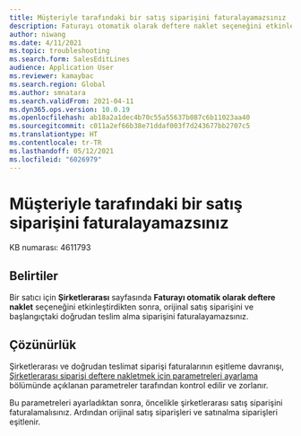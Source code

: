 ```yaml
---
title: Müşteriyle tarafındaki bir satış siparişini faturalayamazsınız
description: Faturayı otomatik olarak deftere naklet seçeneğini etkinleştirdikten sonra, orijinal satış siparişini ve başlangıçtaki doğrudan teslim alma siparişini faturalayamazsınız.
author: niwang
ms.date: 4/11/2021
ms.topic: troubleshooting
ms.search.form: SalesEditLines
audience: Application User
ms.reviewer: kamaybac
ms.search.region: Global
ms.author: smnatara
ms.search.validFrom: 2021-04-11
ms.dyn365.ops.version: 10.0.19
ms.openlocfilehash: ab18a2a1dec4b70c55a55637b087c6b11023aa40
ms.sourcegitcommit: c011a2ef66b38e71ddaf003f7d243677bb2707c5
ms.translationtype: HT
ms.contentlocale: tr-TR
ms.lasthandoff: 05/12/2021
ms.locfileid: "6026979"
---
```

# <a name="you-cant-invoice-a-customer-facing-sales-order"></a>Müşteriyle tarafındaki bir satış siparişini faturalayamazsınız

KB numarası: 4611793

## <a name="symptoms"></a>Belirtiler

Bir satıcı için **Şirketlerarası** sayfasında **Faturayı otomatik olarak deftere naklet** seçeneğini etkinleştirdikten sonra, orijinal satış siparişini ve başlangıçtaki doğrudan teslim alma siparişini faturalayamazsınız.

## <a name="resolution"></a>Çözünürlük

Şirketlerarası ve doğrudan teslimat siparişi faturalarının eşitleme davranışı, [Şirketlerarası siparişi deftere nakletmek için parametreleri ayarlama](/dynamicsax-2012/appuser-itpro/set-up-parameters-to-post-an-intercompany-order) bölümünde açıklanan parametreler tarafından kontrol edilir ve zorlanır.

Bu parametreleri ayarladıktan sonra, öncelikle şirketlerarası satış siparişini faturalamalısınız. Ardından orijinal satış siparişleri ve satınalma siparişleri eşitlenir.
